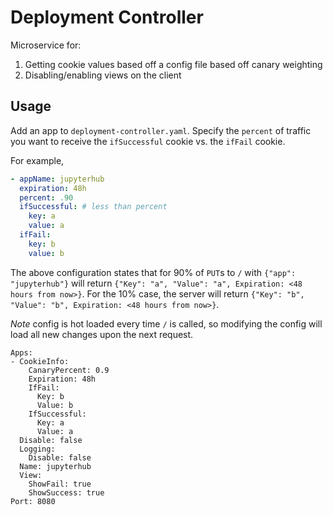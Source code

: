 # Deployment Controller

Microservice for:

1. Getting cookie values based off a config file based off canary weighting
2. Disabling/enabling views on the client

## Usage

Add an app to `deployment-controller.yaml`. Specify the `percent` of traffic you want to receive the `ifSuccessful` cookie vs. the `ifFail` cookie.

For example,

```yaml
- appName: jupyterhub
  expiration: 48h
  percent: .90
  ifSuccessful: # less than percent
    key: a
    value: a
  ifFail:
    key: b
    value: b
```

The above configuration states that for 90% of `PUT`s to `/` with `{"app": "jupyterhub"}` will return `{"Key": "a", "Value": "a", Expiration: <48 hours from now>}`. For the 10% case, the server will return `{"Key": "b", "Value": "b", Expiration: <48 hours from now>}`.

*Note* config is hot loaded every time `/` is called, so modifying the config will load all new changes upon the next request.


```
Apps:
- CookieInfo:
    CanaryPercent: 0.9
    Expiration: 48h
    IfFail:
      Key: b
      Value: b
    IfSuccessful:
      Key: a
      Value: a
  Disable: false
  Logging:
    Disable: false
  Name: jupyterhub
  View:
    ShowFail: true
    ShowSuccess: true
Port: 8080
```